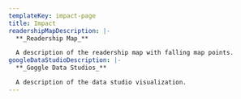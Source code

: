 ```yaml
---
templateKey: impact-page
title: Impact
readershipMapDescription: |-
  **_Readership Map_**

  A description of the readership map with falling map points.
googleDataStudioDescription: |-
  **_Goggle Data Studios_**

  A description of the data studio visualization.
---
```



